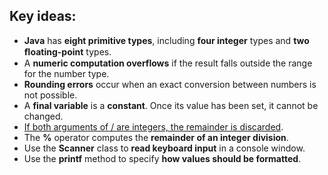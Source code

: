 ## Key ideas:

* **Java** has **eight primitive types**, including **four integer** types and **two ﬂoating-point** types.
* A **numeric computation overflows** if the result falls outside the range for the number type.
* **Rounding errors** occur when an exact conversion between numbers is not possible.
* A **final variable** is a **constant**. Once its value has been set, it cannot be changed.
* <u>If both arguments of / are integers, the remainder is discarded</u>.
* The **%** operator computes the **remainder of an integer division**.
* Use the **Scanner** class to **read keyboard input** in a console window.
* Use the **printf** method to specify **how values should be formatted**.